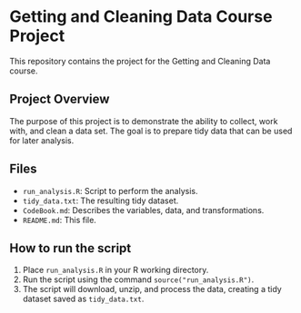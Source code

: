 
# Getting and Cleaning Data Course Project

This repository contains the project for the Getting and Cleaning Data course.

## Project Overview

The purpose of this project is to demonstrate the ability to collect, work with, and clean a data set. The goal is to prepare tidy data that can be used for later analysis.

## Files

- `run_analysis.R`: Script to perform the analysis.
- `tidy_data.txt`: The resulting tidy dataset.
- `CodeBook.md`: Describes the variables, data, and transformations.
- `README.md`: This file.

## How to run the script

1. Place `run_analysis.R` in your R working directory.
2. Run the script using the command `source("run_analysis.R")`.
3. The script will download, unzip, and process the data, creating a tidy dataset saved as `tidy_data.txt`.
